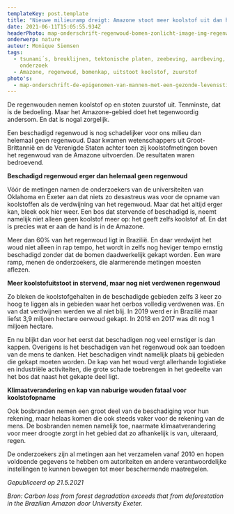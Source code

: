 ```yaml
---
templateKey: post.template
title: "Nieuwe milieuramp dreigt: Amazone stoot meer koolstof uit dan het opneemt"
date: 2021-06-11T15:05:55.934Z
headerPhoto: map-onderschrift-regenwoud-bomen-zonlicht-image-img-regenwoud-bomen-zonlicht-jpg
onderwerp: nature
auteur: Monique Siemsen
tags:
  - tsunami´s, breuklijnen, tektonische platen, zeebeving, aardbeving, risico´s,
    onderzoek
  - Amazone, regenwoud, bomenkap, uitstoot koolstof, zuurstof
photo's:
  - map-onderschrift-de-epigenomen-van-mannen-met-een-gezonde-levensstijl-geven-deze-info-door-tijdens-de-bevruchting-en-dragen-zo-bij-aan-gezond-nageslacht-bron-pixabay-com-publicdomainpictures-image-img-vader-baby-slaap-jpg
---
```



De regenwouden nemen koolstof op en stoten zuurstof uit. Tenminste, dat is de bedoeling. Maar het Amazone-gebied doet het tegenwoordig andersom. En dat is nogal zorgelijk.

Een beschadigd regenwoud is nog schadelijker voor ons milieu dan helemaal geen regenwoud. Daar kwamen wetenschappers uit Groot-Brittannië en de Verenigde Staten achter toen zij koolstofmetingen boven het regenwoud van de Amazone uitvoerden. De resultaten waren bedroevend.



**Beschadigd regenwoud erger dan helemaal geen regenwoud**

Vóór de metingen namen de onderzoekers van de universiteiten van Oklahoma en Exeter aan dat niets zo desastreus was voor de opname van koolstoffen als de verdwijning van het regenwoud. Maar dat het altijd erger kan, bleek ook hier weer. Een bos dat stervende of beschadigd is, neemt namelijk niet alleen geen koolstof meer op: het geeft zelfs koolstof af. En dat is precies wat er aan de hand is in de Amazone.

Meer dan 60% van het regenwoud ligt in Brazilië. En daar verdwijnt het woud niet alleen in rap tempo, het wordt in zelfs nog heviger tempo ernstig beschadigd zonder dat de bomen daadwerkelijk gekapt worden. Een ware ramp, menen de onderzoekers, die alarmerende metingen moesten aflezen. 



**Meer koolstofuitstoot in stervend, maar nog niet verdwenen regenwoud**

Zo bleken de koolstofgehalten in de beschadigde gebieden zelfs 3 keer zo hoog te liggen als in gebieden waar het oerbos volledig verdwenen was. En van dat verdwijnen werden we al niet blij. In 2019 werd er in Brazilië maar liefst 3,9 miljoen hectare oerwoud gekapt. In 2018 en 2017 was dit nog 1 miljoen hectare. 

En nu blijkt dan voor het eerst dat beschadigen nog veel ernstiger is dan kappen. Overigens is het beschadigen van het regenwoud ook aan toedoen van de mens te danken. Het beschadigen vindt namelijk plaats bij gebieden die gekapt moeten worden. De kap van het woud vergt allerhande logistieke en industriële activiteiten, die grote schade toebrengen in het gedeelte van het bos dat naast het gekapte deel ligt.



**Klimaatverandering en kap van naburige wouden fataal voor koolstofopname**

Ook bosbranden nemen een groot deel van de beschadiging voor hun rekening, maar helaas komen die ook steeds vaker voor de rekening van de mens. De bosbranden nemen namelijk toe, naarmate klimaatverandering voor meer droogte zorgt in het gebied dat zo afhankelijk is van, uiteraard, regen.

De onderzoekers zijn al metingen aan het verzamelen vanaf 2010 en hopen voldoende gegevens te hebben om autoriteiten en andere verantwoordelijke instellingen te kunnen bewegen tot meer beschermende maatregelen. 



*Gepubliceerd op 21.5.2021*

*Bron: Carbon loss from forest degradation exceeds that from deforestation in the Brazilian Amazon door University Exeter.*